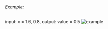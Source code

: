 ###### Example:
input: x = 1.6, 0.8, output: value = 0.5
![example](https://user-images.githubusercontent.com/36754185/80037802-25fe8c80-84a9-11ea-9cc6-c92a06870c62.png)
